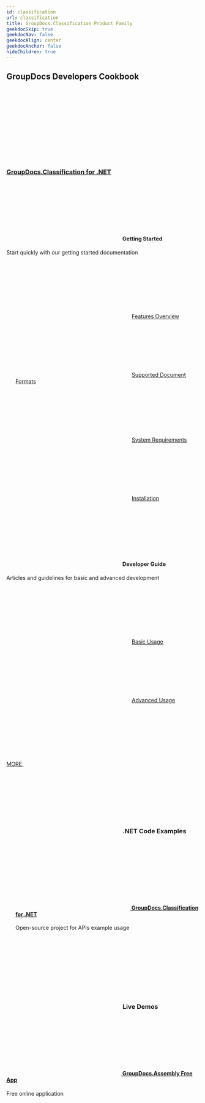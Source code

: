 ```yaml
---
id: classification
url: classification
title: GroupDocs.Classification Product Family
geekdocSkip: true
geekdocNav: false
geekdocAlign: center
geekdocAnchor: false
hideChildren: true
---
```


<div class="gdoc-page__anchorwrap">
    <h2 id="groupdocs-developers-cookbook">
        GroupDocs Developers Cookbook
    </h2>
</div>

<br>

<h3>
    <a class="home-resource-link" rel="nofollow" href="https://docs.groupdocs.com/classification/net"> 
        <svg class="gdoc-icon gdoc-icon-large windows"><use xlink:href="#windows"></use></svg> 
        <br><br>
        GroupDocs.Classification for .NET
    </a>
</h3>

<div class="gdoc-columns gdoc-columns--regular flex flex-gap flex-mobile-column">
    <div class="gdoc-columns__content gdoc-markdown--nested flex-even" style="margin-top: 1rem !important">
        <h4><svg class="gdoc-icon gdoc-icon-large gdoc_timer"><use xlink:href="#gdoc_timer"></use></svg> Getting Started</h4>
        <p>Start quickly with our getting started documentation</p>
        <ul style="text-align: left;list-style:none">
            <li><svg class="gdoc-icon file-alt"><use xlink:href="#file-alt"></use></svg> <a href="https://docs.groupdocs.com/classification/net/features-overview">Features Overview</a></li>
            <li><svg class="gdoc-icon file-alt"><use xlink:href="#file-alt"></use></svg> <a href="https://docs.groupdocs.com/classification/net/supported-document-formats">Supported Document Formats</a></li>
            <li><svg class="gdoc-icon file-alt"><use xlink:href="#file-alt"></use></svg> <a href="https://docs.groupdocs.com/classification/net/system-requirements">System Requirements</a></li>
            <li><svg class="gdoc-icon file-alt"><use xlink:href="#file-alt"></use></svg> <a href="https://docs.groupdocs.com/classification/net/installation">Installation</a></li>
        </ul>
    </div>
    <div class="gdoc-columns__content gdoc-markdown--nested flex-even" style="margin-top: 1rem !important">
        <h4><svg class="gdoc-icon gdoc-icon-large book"><use xlink:href="#book"></use></svg> Developer Guide</h4>
        <p>Articles and guidelines for basic and advanced development</p>
        <ul style="text-align: left;list-style:none">
            <li><svg class="gdoc-icon file-alt"><use xlink:href="#file-alt"></use></svg> <a href="https://docs.groupdocs.com/classification/net/basic-usage">Basic Usage</a></li>
            <li><svg class="gdoc-icon file-alt"><use xlink:href="#file-alt"></use></svg> <a href="https://docs.groupdocs.com/classification/net/advanced-usage">Advanced Usage</a></li>
        </ul>
    </div>
</div>

<span class="gdoc-button gdoc-button--large">
  <a class="gdoc-button__link" href="net">
     MORE <svg class="gdoc-icon gdoc_keyboard_arrow_right"><use xlink:href="#gdoc_keyboard_arrow_right"></use></svg>
  </a>
</span>

<br>

<h3>
    <svg class="gdoc-icon gdoc-icon-large code"><use xlink:href="#code"></use></svg>&nbsp;.NET Code Examples
</h3>

<ul style="list-style:none;padding-top: 10px">
    <li>
        <h4>
         <a class="home-resource-link" rel="nofollow" href="https://github.com/groupdocs-classification/GroupDocs.Classification-for-.NET"><svg class="gdoc-icon gdoc_github"><use xlink:href="#gdoc_github"></use></svg> GroupDocs.Classification for .NET</a>
        </h4>
         <p>Open-source project for APIs example usage</p>
    </li>
</ul>

<br>

<h3>
    <svg class="gdoc-icon gdoc-icon-large desktop"><use xlink:href="#desktop"></use></svg>&nbsp;Live Demos
</h3>

<h4>
<a class="home-resource-link" href="https://products.groupdocs.app/classification" rel="nofollow"><svg class="gdoc-icon eye"><use xlink:href="#eye"></use></svg> GroupDocs.Assembly Free App</a>
</h4>

<p>Free online application</p>